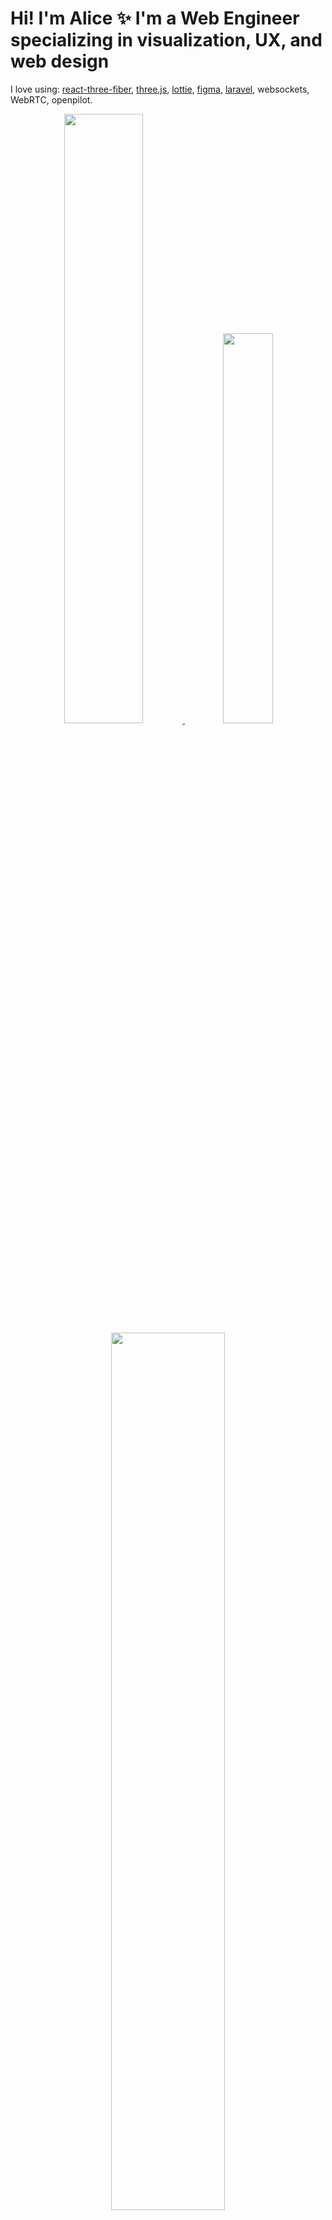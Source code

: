 # Hi! I'm Alice ✨ I'm a Web Engineer specializing in visualization, UX, and web design

I love using: [react-three-fiber](https://github.com/pmndrs/react-three-fiber), [three.js](https://github.com/mrdoob/three.js/), [lottie](https://github.com/airbnb/lottie-web), [figma](https://www.figma.com/), [laravel](https://laravel.com/), websockets, WebRTC, openpilot.
<p align="center">
<a href="https://section.io/">
<img width="50%" src="https://emu.bz/UsR.gif" />
</a>
<a href="https://alice.engineer/paradox">
    <img width="40%" src="https://emu.bz/paradox.gif" />
</a>
<a href="https://viz.emu.sh/"><img width="60%" src="https://emu.bz/midi.gif" /></a>
<a href="https://alice.engineer/mandala"><img width="70%" src="https://emu.bz/Pli.gif" /></a></p>
